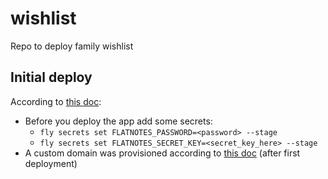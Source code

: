 # wishlist

Repo to deploy family wishlist

## Initial deploy

According to [this doc](https://fly.io/docs/launch/continuous-deployment-with-github-actions/):

- Before you deploy the app add some secrets:
  - `fly secrets set FLATNOTES_PASSWORD=<password> --stage`
  - `fly secrets set FLATNOTES_SECRET_KEY=<secret_key_here> --stage`
- A custom domain was provisioned according to [this doc](https://fly.io/docs/networking/custom-domain/) (after first deployment)
